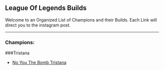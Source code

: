 ## League Of Legends Builds
Welcome to an Organized List of Champions and their Builds. Each Link will direct you to the instagram post.

___

### Champions:

###Tristana
* [No You The Bomb Tristana](https://www.instagram.com/p/CDC_QoTAg5w/?utm_source=ig_web_copy_link)
